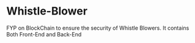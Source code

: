 # Whistle-Blower
FYP on BlockChain to ensure the security of Whistle Blowers. It contains Both Front-End and Back-End
